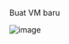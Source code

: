 Buat VM baru 

![image](https://github.com/faruqsabil/devops18-dumbways-mfaruqsabil/assets/101464748/0287ff62-c324-4959-8886-391b910eb4ba)

